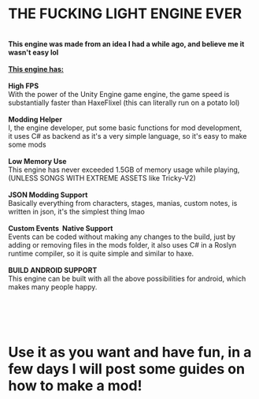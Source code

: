 <h1><b>THE FUCKING LIGHT ENGINE EVER</b></h1><b><br>This engine was made from an idea I had a while ago, and believe me it wasn't easy lol</b><br><br><b><u>This engine has:</u></b><br><span class="RedColor"><br><b><span class="GreenColor">High FPS</span></b></span><br>With the power of the Unity Engine game engine, the game speed is substantially faster than HaxeFlixel (this can literally run on a potato lol)<br><br><b><span class="GreenColor">Modding Helper</span></b><br>I, the engine developer, put some basic functions for mod development,<br>it uses C# as backend as it's a very simple language, so it's easy to make some mods<br><br><b><span class="GreenColor">Low Memory Use</span></b><br>This engine has never exceeded 1.5GB of memory usage while playing, (UNLESS SONGS WITH EXTREME ASSETS like Tricky-V2)<br><br><b><span class="GreenColor">JSON Modding Support</span></b><br>Basically everything from characters, stages, manias, custom notes, is written in json,&nbsp;it's the simplest thing lmao<br><br><b><span class="GreenColor">Custom Events&nbsp; Native Support</span></b><br>Events can be coded without making any changes to the build, just by adding or removing files in the mods folder, it also uses C# in a Roslyn runtime compiler, so it is quite simple and similar to haxe.<br><br><b><span class="RedColor"><span class="GreenColor">BUILD ANDROID SUPPORT</span></span></b><br>This engine can be built with all the above possibilities for android, which makes many people happy.<br><br><span class="RedColor"><br></span><br><br><h1><span class="GreenColor">Use it as you want and have fun, in a few days I will post some guides on how to make a mod!</span></h1><br><br>
